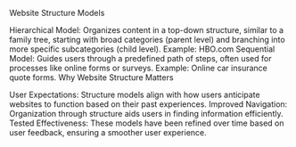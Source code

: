 Website Structure Models

Hierarchical Model: Organizes content in a top-down structure, similar to a family tree, starting with broad categories (parent level) and branching into more specific subcategories (child level). Example: HBO.com
Sequential Model: Guides users through a predefined path of steps, often used for processes like online forms or surveys. Example: Online car insurance quote forms.
Why Website Structure Matters

User Expectations: Structure models align with how users anticipate websites to function based on their past experiences.
Improved Navigation: Organization through structure aids users in finding information efficiently.
Tested Effectiveness: These models have been refined over time based on user feedback, ensuring a smoother user experience.